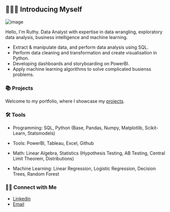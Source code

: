 ## 🙋🏻‍♀️ Introducing Myself

![image](https://github.com/user-attachments/assets/3a10531e-08c1-483b-a58d-052a98c7cfa2)



Hello, I'm Ruthy. Data Analyst with expertise in data wrangling, exploratory data analysis, business intelligence and machine learning. 

- Extract & manipulate data, and perform data analysis using SQL.
- Perform data cleaning and transformation and create visualisation in Python.
- Developing dashboards and storyboarding on PowerBI.
- Apply machine learning algorithms to solve complicated busienss problems.

### 📚 Projects

Welcome to my portfolio, where I showcase my [projects](https://github.com/RuthyYao/portfolio-guide).

### 🛠️ Tools

- Programming: SQL, Python (Base, Pandas, Numpy, Matplotlib, Scikit-Learn, Statsmodels)

- Tools: PowerBI, Tableau, Excel, Github

- Math: Linear Algebra, Statistics (Hypothesis Testing, AB Testing, Central Limit Theorem, Distributions)

- Machine Learning: Linear Regression, Logistic Regression, Decision Trees, Random Forest

### 👋🏻 Connect with Me

- [Linkedin](https://www.linkedin.com/in/ruthy-yao-b3258b25/)
- [Email](zejia.yao@gmail.com)
